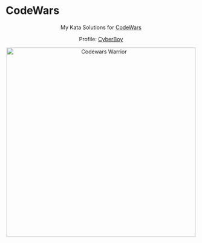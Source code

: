 # CodeWars

<div align="center">

  My Kata Solutions for [CodeWars](https://www.codewars.com)

  Profile: [CyberBoy](https://www.codewars.com/users/CyberBoy)

  <a href="https://www.codewars.com/users/CyberBoy" target="_blank">
    <img src="https://www.codewars.com/users/CyberBoy/badges/large" alt="Codewars Warrior" width="500px"/>
  </a>
</div>
